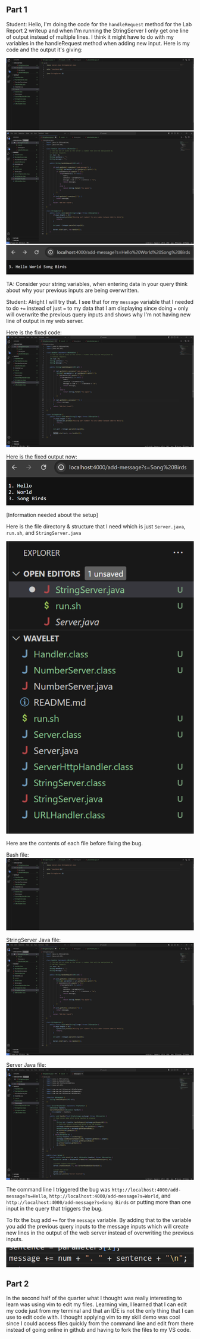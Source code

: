 ## Part 1

Student: Hello, I'm doing the code for the `handleRequest` method for the Lab Report 2 writeup and when I'm running the StringServer I only get one line of output instead of multiple lines. I think it might have to do with my variables in the handleRequest method when adding new input. Here is my code and the output it's giving:

![Image](1lab.png)
![Image](3lab.png)
![Image](4lab.png)

TA: Consider your string variables, when entering data in your query think about why your previous inputs are being overwritten.

Student: Alright I will try that. I see that for my `message` variable that I needed to do `+=` instead of just `=` to my data that I am displaying since doing `=` only will overwrite the previous query inputs and shows why I'm not having new line of output in my web server.

Here is the fixed code:
![Image](2lab.png)

Here is the fixed output now:
![Image](6lab.png)

[Information needed about the setup]

Here is the file directory & structure that I need which is just `Server.java`, `run.sh`, and `StringServer.java`

![Image](5lab.png)

Here are the contents of each file before fixing the bug.

Bash file:
![Image](1lab.png)

StringServer Java file:
![Image](3lab.png)

Server Java file:
![Image](9lab.png)

The command line I triggered the bug was `http://localhost:4000/add-message?s=Hello`, `http://localhost:4000/add-message?s=World`, and `http://localhost:4000/add-message?s=Song Birds` or putting more than one input in the query that triggers the bug.

To fix the bug add `+=` for the `message` variable. By adding that to the variable you add the previous query inputs to the message inputs which will create new lines in the output of the web server instead of overwriting the previous inputs.

![Image](8lab.png)

## Part 2

In the second half of the quarter what I thought was really interesting to learn
was using vim to edit my files. Learning vim, I learned that I can edit my code just from my terminal and that an
IDE is not the only thing that I can use to edit code with. I thought applying vim to my
skill demo was cool since I could access files quickly from the command line and edit
from there instead of going online in github and having to fork the files to my VS code.
